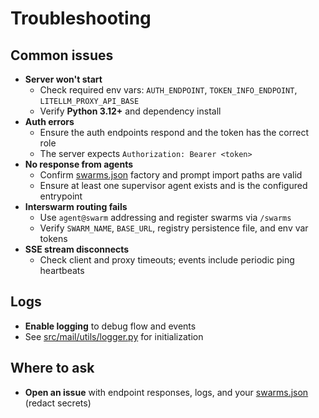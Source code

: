 # Troubleshooting

## Common issues
- **Server won't start**
  - Check required env vars: `AUTH_ENDPOINT`, `TOKEN_INFO_ENDPOINT`, `LITELLM_PROXY_API_BASE`
  - Verify **Python 3.12+** and dependency install
- **Auth errors**
  - Ensure the auth endpoints respond and the token has the correct role
  - The server expects `Authorization: Bearer <token>`
- **No response from agents**
  - Confirm [swarms.json](/swarms.json) factory and prompt import paths are valid
  - Ensure at least one supervisor agent exists and is the configured entrypoint
- **Interswarm routing fails**
  - Use `agent@swarm` addressing and register swarms via `/swarms`
  - Verify `SWARM_NAME`, `BASE_URL`, registry persistence file, and env var tokens
- **SSE stream disconnects**
  - Check client and proxy timeouts; events include periodic ping heartbeats

## Logs
- **Enable logging** to debug flow and events
- See [src/mail/utils/logger.py](/src/mail/utils/logger.py) for initialization

## Where to ask
- **Open an issue** with endpoint responses, logs, and your [swarms.json](/swarms.json) (redact secrets)

